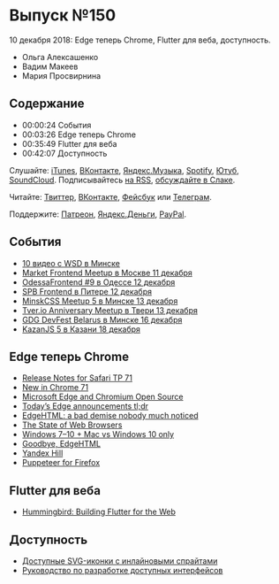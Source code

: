 # Выпуск №150

10 декабря 2018: Edge теперь Chrome, Flutter для веба, доступность.

- Ольга Алексашенко
- Вадим Макеев
- Мария Просвирнина

## Содержание

- 00:00:24 События
- 00:03:26 Edge теперь Chrome
- 00:35:49 Flutter для веба
- 00:42:07 Доступность

Слушайте: [iTunes](https://itunes.apple.com/podcast/id1080500016), [ВКонтакте](https://vk.com/podcasts-32017543), [Яндекс.Музыка](https://music.yandex.ru/album/6245956), [Spotify](https://open.spotify.com/show/3rzAcADjpBpXt73L0epTjV), [Ютуб](https://www.youtube.com/playlist?list=PLMBnwIwFEFHcwuevhsNXkFTcadeX5R1Go), [SoundCloud](https://soundcloud.com/web-standards). Подписывайтесь [на RSS](https://web-standards.ru/podcast/feed/), [обсуждайте в Слаке](http://slack.web-standards.ru/).

Читайте: [Твиттер](https://twitter.com/webstandards_ru), [ВКонтакте](https://vk.com/webstandards_ru), [Фейсбук](https://www.facebook.com/webstandardsru) или [Телеграм](https://t.me/webstandards_ru).

Поддержите: [Патреон](https://www.patreon.com/webstandards_ru), [Яндекс.Деньги](https://money.yandex.ru/to/41001119329753), [PayPal](https://www.paypal.me/pepelsbey).

## События

- [10 видео с WSD в Минске](https://www.youtube.com/playlist?list=PLMBnwIwFEFHeD-j52BjuO2HMMw63fnBav)
- [Market Frontend Meetup в Москве 11 декабря](https://events.yandex.ru/events/meetings/11-dec-2018/)
- [OdessaFrontend #9 в Одессе 12 декабря](https://odessafrontend.com/)
- [SPB Frontend в Питере 12 декабря](https://spb-frontend-events.timepad.ru/event/866381/)
- [MinskCSS Meetup 5 в Минске 13 декабря](https://minskcss.timepad.ru/event/842790/)
- [Tver.io Anniversary Meetup в Твери 13 декабря](https://www.meetup.com/tverio/events/256405945/)
- [GDG DevFest Belarus в Минске 16 декабря](https://2018.devfest.by/)
- [KazanJS 5 в Казани 18 декабря](https://twitter.com/webstandards_ru/status/1069954521412132865)

## Edge теперь Chrome

- [Release Notes for Safari TP 71](https://webkit.org/blog/8517/release-notes-for-safari-technology-preview-71/)
- [New in Chrome 71](https://developers.google.com/web/updates/2018/12/nic71)
- [Microsoft Edge and Chromium Open Source](https://github.com/MicrosoftEdge/MSEdge)
- [Today’s Edge announcements tl;dr](https://twitter.com/bterlson/status/1070754781822574592)
- [EdgeHTML: a bad demise nobody much noticed](https://thereshouldbenored.com/posts/edgehtml-demise/)
- [The State of Web Browsers](https://ferdychristant.com/the-state-of-web-browsers-f5a83a41c1cb)
- [Windows 7–10 + Mac vs Windows 10 only](https://twitter.com/patrickkettner/status/1070763801664991237)
- [Goodbye, EdgeHTML](https://blog.mozilla.org/blog/2018/12/06/goodbye-edge/)
- [Yandex Hill](https://coub.com/view/2p11u)
- [Puppeteer for Firefox](https://github.com/GoogleChrome/puppeteer/tree/master/experimental/puppeteer-firefox)

## Flutter для веба

- [Hummingbird: Building Flutter for the Web](https://medium.com/p/e687c2a023a8)

## Доступность

- [Доступные SVG-иконки с инлайновыми спрайтами](https://www.24a11y.com/2018/accessible-svg-icons-with-inline-sprites/)
- [Руководство по разработке доступных интерфейсов](http://specialbank.ru/guide/)
